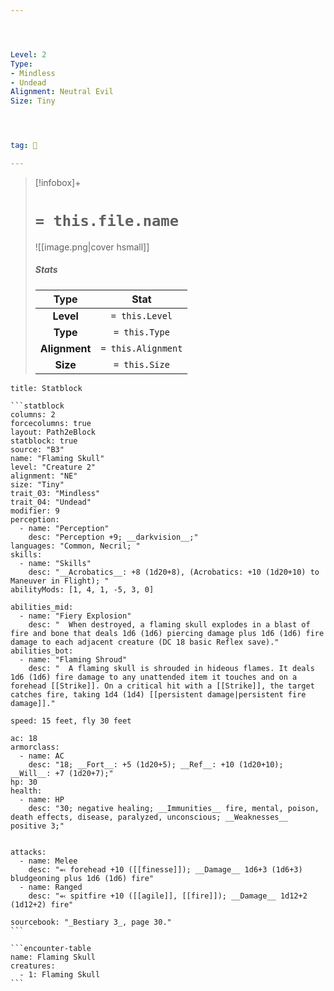 ```yaml
---




Level: 2
Type:
- Mindless
- Undead
Alignment: Neutral Evil
Size: Tiny




tag: 👹

---
```


> [!infobox]+
> #  `= this.file.name`
> ![[image.png|cover hsmall]]
> ##### Stats
> Type | Stat |
> :---:|:---:|
> **Level** | `= this.Level` |
> **Type** | `= this.Type` |
> **Alignment** | `= this.Alignment` |
> **Size** | `= this.Size` |



````ad-info
title: Statblock

```statblock
columns: 2
forcecolumns: true
layout: Path2eBlock
statblock: true
source: "B3"
name: "Flaming Skull"
level: "Creature 2"
alignment: "NE"
size: "Tiny"
trait_03: "Mindless"
trait_04: "Undead"
modifier: 9
perception:
  - name: "Perception"
    desc: "Perception +9; __darkvision__;"
languages: "Common, Necril; "
skills:
  - name: "Skills"
    desc: "__Acrobatics__: +8 (1d20+8), (Acrobatics: +10 (1d20+10) to Maneuver in Flight); "
abilityMods: [1, 4, 1, -5, 3, 0]

abilities_mid:
  - name: "Fiery Explosion"
    desc: "  When destroyed, a flaming skull explodes in a blast of fire and bone that deals 1d6 (1d6) piercing damage plus 1d6 (1d6) fire damage to each adjacent creature (DC 18 basic Reflex save)."
abilities_bot:
  - name: "Flaming Shroud"
    desc: "  A flaming skull is shrouded in hideous flames. It deals 1d6 (1d6) fire damage to any unattended item it touches and on a forehead [[Strike]]. On a critical hit with a [[Strike]], the target catches fire, taking 1d4 (1d4) [[persistent damage|persistent fire damage]]."

speed: 15 feet, fly 30 feet

ac: 18
armorclass:
  - name: AC
    desc: "18; __Fort__: +5 (1d20+5); __Ref__: +10 (1d20+10); __Will__: +7 (1d20+7);"
hp: 30
health:
  - name: HP
    desc: "30; negative healing; __Immunities__ fire, mental, poison, death effects, disease, paralyzed, unconscious; __Weaknesses__ positive 3;"


attacks:
  - name: Melee
    desc: "⬻ forehead +10 ([[finesse]]); __Damage__ 1d6+3 (1d6+3) bludgeoning plus 1d6 (1d6) fire"
  - name: Ranged
    desc: "⬻ spitfire +10 ([[agile]], [[fire]]); __Damage__ 1d12+2 (1d12+2) fire"

sourcebook: "_Bestiary 3_, page 30."
```

```encounter-table
name: Flaming Skull
creatures:
  - 1: Flaming Skull
```

````



